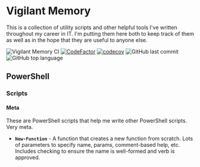 # Vigilant Memory
This is a collection of utility scripts and other helpful tools I've written throughout my career in IT. I'm putting them here both to keep track of them as well as in the hope that they are useful to anyone else.

![Vigilant Memory CI](https://github.com/leojackson/vigilant-memory/workflows/Vigilant%20Memory%20CI/badge.svg) [![CodeFactor](https://www.codefactor.io/repository/github/leojackson/vigilant-memory/badge)](https://www.codefactor.io/repository/github/leojackson/vigilant-memory) [![codecov](https://codecov.io/gh/leojackson/vigilant-memory/branch/master/graph/badge.svg)](https://codecov.io/gh/leojackson/vigilant-memory) ![GitHub last commit](https://img.shields.io/github/last-commit/leojackson/vigilant-memory) ![GitHub top language](https://img.shields.io/github/languages/top/leojackson/vigilant-memory)

## PowerShell

### Scripts

#### Meta
These are PowerShell scripts that help me write other PowerShell scripts. Very meta.
* __`New-Function`__ - A function that creates a new function from scratch. Lots of parameters to specify name, params, comment-based help, etc. Includes checking to ensure the name is well-formed and verb is approved.
